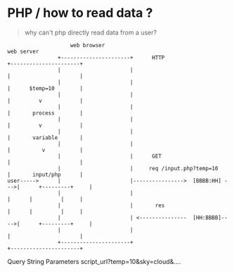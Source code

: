 


# PHP / how to read data ?

 > why can't php directly read data from a user?


                        web browser                                                   web server
                    +----------------------+      HTTP                       +----------------------+
                    |                      |                                 |                      |
                    |                      |                                 |      $temp=10        |
                    |                      |                                 |         v            |
                    |                      |                                 |       process        |
                    |                      |                                 |         v            |
                    |                      |                                 |       variable       |
                    |                      |                                 |          v           |
                    |                      |      GET                        |                      |
                    |                      |     req /input.php?temp=10      |       input/php      |
    user----->      |                      |---------------->  [BBBB:HH] --->|      +---------+     |
                    |                      |                                 |      |         |     |
                    |                      |       res                       |      |         |     |
                    |                      | <---------------  [HH:BBBB]---->|      +---------+     |
                    |                      |                                 |                      |
                    +----------------------+                                 +----------------------+


Query String Parameters
script_url?temp=10&sky=cloud&....


